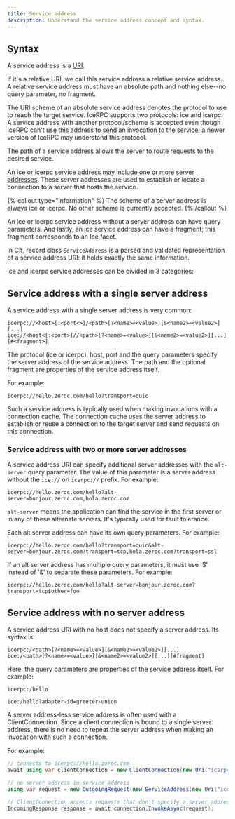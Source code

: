 ```yaml
---
title: Service address
description: Understand the service address concept and syntax.
---
```


## Syntax

A service address is a [URI](https://www.rfc-editor.org/rfc/rfc3986.html).

If it's a relative URI, we call this service address a relative service address. A relative service address must have an
absolute path and nothing else--no query parameter, no fragment.

The URI scheme of an absolute service address denotes the protocol to use to reach the target service. IceRPC supports
two protocols: ice and icerpc. A service address with another protocol/scheme is accepted even though IceRPC can't use
this address to send an invocation to the service; a newer version of IceRPC may understand this protocol.

The path of a service address allows the server to route requests to the desired service.

An ice or icerpc service address may include one or more [server addresses](../connection/server-address). These server
addresses are used to establish or locate a connection to a server that hosts the service.

{% callout type="information" %}
The scheme of a server address is always ice or icerpc. No other scheme is currently accepted.
{% /callout %}

An ice or icerpc service address without a server address can have query parameters. And lastly, an ice service address
can have a fragment; this fragment corresponds to an Ice facet.

In C#, record class `ServiceAddress` is a parsed and validated representation of a service address URI: it holds exactly
the same information.

ice and icerpc service addresses can be divided in 3 categories:

## Service address with a single server address

A service address with a single server address is very common:

```
icerpc://<host>[:<port<>]/<path>[?<name>=<value>][&<name2>=<value2>][...]
ice://<host<[:<port>]//<path>[?<name>=<value>][&<name2>=<value2>][...][#<fragment>]
```

The protocol (ice or icerpc), host, port and the query parameters specify the server address of the service address. The
path and the optional fragment are properties of the service address itself.

For example:

```
icerpc://hello.zeroc.com/hello?transport=quic
```

Such a service address is typically used when making invocations with a connection cache. The connection cache uses the
server address to establish or reuse a connection to the target server and send requests on this connection.

### Service address with two or more server addresses

A service address URI can specify additional server addresses with the `alt-server` query parameter. The value of this
parameter is a server address without the `ice://` ori `icerpc://` prefix. For example:

```
icerpc://hello.zeroc.com/hello?alt-server=bonjour.zeroc.com,hola.zeroc.com
```

`alt-server` means the application can find the service in the first server or in any of these alternate servers. It's
typically used for fault tolerance.

Each alt server address can have its own query parameters. For example:

```
icerpc://hello.zeroc.com/hello?transport=quic&alt-server=bonjour.zeroc.com?transport=tcp,hola.zeroc.com?transport=ssl
```

If an alt server address has multiple query parameters, it must use '$' instead of '&' to separate these parameters.
For example:

```
icerpc://hello.zeroc.com/hello?alt-server=bonjour.zeroc.com?transport=tcp$other=foo
```

## Service address with no server address

A service address URI with no host does not specify a server address. Its syntax is:

```
icerpc:/<path>[?<name>=<value>][&<name2>=<value2>][...]
ice:/<path>[?<name>=<value>][&<name2>=<value2>][...][#fragment]
```

Here, the query parameters are properties of the service address itself. For example:

```
icerpc:/hello

ice:/hello?adapter-id=greeter-union
```

A server address-less service address is often used with a ClientConnection. Since a client connection is bound to a
single server address, there is no need to repeat the server address when making an invocation with such a connection.

For example:

```csharp
// connects to icerpc://hello.zeroc.com
await using var clientConnection = new ClientConnection(new Uri("icerpc://hello.zeroc.com"));

// no server address in service address
using var request = new OutgoingRequest(new ServiceAddress(new Uri("icerpc:/hello")));

// ClientConnection accepts requests that don't specify a server address
IncomingResponse response = await connection.InvokeAsync(request);
```
